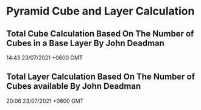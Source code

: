 # Pyramid Cube and Layer Calculation
## Total Cube Calculation Based On The Number of Cubes in a Base Layer By John Deadman
14:43 23/07/2021 +0600 GMT
## Total Layer Calculation Based On The Number of Cubes available By John Deadman
20:06 23/07/2021 +0600 GMT